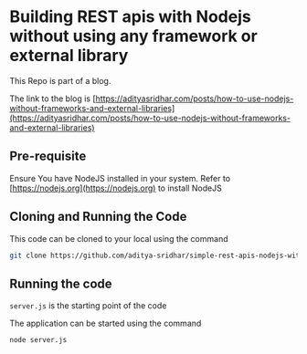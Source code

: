 # Building REST apis with Nodejs without using any framework or external library

This Repo is part of a blog.

The link to the blog is [https://adityasridhar.com/posts/how-to-use-nodejs-without-frameworks-and-external-libraries](https://adityasridhar.com/posts/how-to-use-nodejs-without-frameworks-and-external-libraries)

## Pre-requisite

Ensure You have NodeJS installed in your system.
Refer to [https://nodejs.org](https://nodejs.org) to install NodeJS

## Cloning and Running the Code

This code can be cloned to your local using the command

```bash
git clone https://github.com/aditya-sridhar/simple-rest-apis-nodejs-without-frameworks.git
```

## Running the code

`server.js` is the starting point of the code

The application can be started using the command

```bash
node server.js
```
